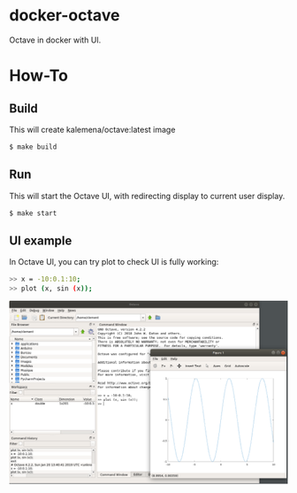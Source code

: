 # docker-octave

Octave in docker with UI.

# How-To

## Build

This will create kalemena/octave:latest image

```bash
$ make build
```

## Run

This will start the Octave UI, with redirecting display to current user display.

```bash
$ make start
```

## UI example

In Octave UI, you can try plot to check UI is fully working:

```bash
>> x = -10:0.1:10;
>> plot (x, sin (x));
```

![Octave UI Plot](/octave-ui.png)

